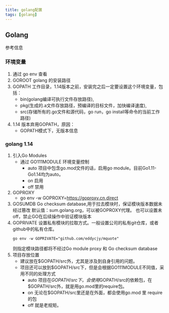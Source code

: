 ```yaml
---
title: golang配置
tags: [golang]
---
```


## Golang 
参考信息 [](https://segmentfault.com/a/1190000021854441)
### 环境变量
1. 通过 go env 查看
2. GOROOT golang 的安装路径
3. GOPATH 工作目录，1.14版本之前，安装完之后一定要设置这个环境变量，包括：
   - bin(golang编译可执行文件存放路径), 
   - pkg(生成的.a文件存放路径，预编译的目标文件，加快编译速度), 
   - src(存储所有的.go文件和源代码，go run，go install等命令的当前工作路径)
4. 1.14 版本弃用GOPATH，原因：
   - GOPATH模式下，无版本信息

### golang 1.14
1. 引入Go Modules
   - 通过 GO111MODULE 环境变量控制
     - auto 项目中包含go.mod文件的话，启用go module。目前Go1.11-Go1.14均为auto。
     - on 启用
     - off 禁用
2. GOPROXY
   - go env -w GOPROXY=https://goproxy.cn,direct
3. GOSUMDB
   Go checksum database,用于拉去模块时，保证模块版本数据未经过篡改
   默认值：sum.golang.org，可以被GOPROXY代理。
   也可以设置未off，禁止GO在后续操作中验证模块版本
4. GOPRIVATE
   设置私有模块的拉取方式。一般设置公司的私有git仓库，或者github中的私有仓库。
   ```
   go env -w GOPRIVATE="github.com/eddycjy/mquote"
   ```
   则指定模块路径都将不经过Go module proxy 和 Go checksum database
5. 项目存放位置
   - 建议放在$GOPATH/src外，尤其是涉及到自身引用的问题。
   - 项目还可以放到$GOPATH/src下，但是会根据GO111MODULE不同值，采用不同的处理方式
     - auto 项目在$GOPATH/src下，会使用$GOPATH/src的依赖包，在$GOPATH/src外，就是用go.mod里的require包。
     - on 无论在$GOPATH/src里还是在外面，都会使用go.mod 里 require的包
     - off 就是老规矩。

